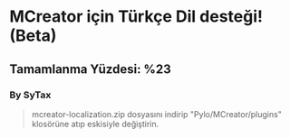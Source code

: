 # MCreator için Türkçe Dil desteği! (Beta)

## Tamamlanma Yüzdesi: %23


### By SyTax

> mcreator-localization.zip dosyasını indirip "Pylo/MCreator/plugins" klosörüne atıp eskisiyle değiştirin.

